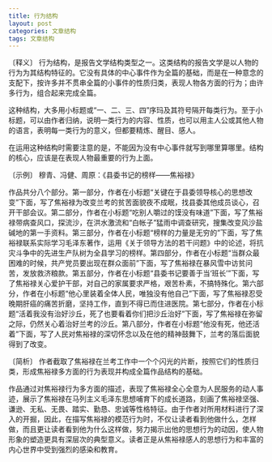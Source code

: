 ```yaml
---
title: 行为结构
layout: post
categories: 文章结构
tags: 文章结构
---
```


〔释义〕 行为结构，是报告文学结构类型之一。这类结构的报告文学是以人物的行为为其结构特征的。它没有具体的中心事件作为全篇的基础，而是在一种意念的支配下，按许多并不贯串全篇的小事件的性质归类，表现人物各方面的行为；由许多行为，组合起来完成全篇。

这种结构，大多用小标题或“一、二、三、四”序玛及其符号隔开每类行为。至于小标题，可以由作者归纳，说明一类行为的内容、性质，也可以用主人公或其他人物的语言，表明每一类行为的意义，但都要精炼、醒目、感人。

在运用这种结构时需要注意的是，不能因为没有中心事件就写到哪里算哪里。结构的核心，应该是在表现人物最重要的行为上面。

〔示例〕 穆青、冯健、周原：《县委书记的榜样——焦裕禄》

作品共分八个部分。第一部分，作者在小标题“关键在于县委领导核心的思想改变”下面，写了焦裕禄为改变兰考的贫苦面貌夜不成眠，找县委其他成员谈心，召开干部会议。第二部分，作者在小标题“吃别人嚼过的馍没有味道”下面，写了焦裕禄带病查风口，探流沙，在洪水激流和“白帐子”猛雨中调查研究，搜集改变风沙盐碱地的第一手资料。第三部分，作者在小标题“榜样的力量是无穷的”下面，写了焦裕禄联系实际学习毛泽东著作，运用《关于领导方法的若干问题》中的论述，将抗灾斗争中的先进生产队树为全县学习的榜样。第四部分，作者在小标题“当群众最困难的时候，共产党员要出现在群众面前”下面，写了焦裕禄在暴风雪中访贫问苦，发放救济粮款。第五部分，作者在小标题“县委书记要善于当‘班长’”下面，写了焦裕禄关心爱护干部，对自己的家属要求严格，艰苦朴素，不搞特殊化。第六部分，作者在小标题“他心里装着全体人民，唯独没有他自己”下面，写了焦裕禄忍受晚期肝癌的痛苦折磨，坚持工作，直到不得已而住进医院。第七部分，作者在小标题“活着我没有治好沙丘，死了也要看着你们把沙丘治好”下面，写了焦裕禄在弥留之际，仍然关心着治好兰考的沙丘。第八部分，作者在小标题“他没有死，他还活着”下面，写了人民对焦裕禄的深切怀念以及在他的精神鼓舞下，兰考的落后面貌得到了改变。

〔简析〕 作者截取了焦裕禄在兰考工作中一个个闪光的片断，按照它们的性质归类，形成焦裕禄多方面的行为表现并构成全篇作品结构的基础。

作品通过对焦裕禄行为多方面的描述，表现了焦裕禄全心全意为人民服务的动人事迹，展示了焦裕禄在马列主义毛泽东思想哺育下的成长道路，刻画了焦裕禄坚强、谦逊、无私、无畏、踏实、勤恳、忠诚等性格特征。由于作者对所用材料进行了深入的开掘，因此，在描写焦裕禄的模范行为时，不仅让读者看到他做什么，怎样做，而且更让读者看到他为什么这样做，努力揭示出他的思想行为的动因，使人物形象的塑造更具有深层次的典型意义。读者正是从焦裕禄感人的思想行为和丰富的内心世界中受到强烈的感染和教育。 